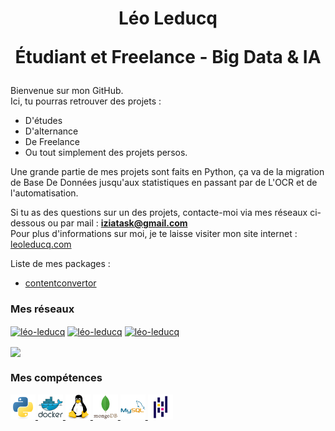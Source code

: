 <h1 align="center">Léo Leducq
  
Étudiant et Freelance - Big Data & IA</h1>

Bienvenue sur mon GitHub.  
Ici, tu pourras retrouver des projets :
- D'études
- D'alternance
- De Freelance 
- Ou tout simplement des projets persos.

Une grande partie de mes projets sont faits en Python,  ça va de la migration de Base De Données jusqu'aux statistiques en passant par de L'OCR et de l'automatisation. 

Si tu as des questions sur un des projets, contacte-moi via mes réseaux ci-dessous ou par mail : **iziatask@gmail.com**  
Pour plus d'informations sur moi, je te laisse visiter mon site internet : [leoleducq.com](https://leoleducq.com)  

Liste de mes packages :  
- [contentconvertor](https://pypi.org/project/contentconvertor/)

<h3 align="left">Mes réseaux</h3>
<p align="left">
<a href="https://linkedin.com/in/leoleducq" target="blank"><img align="center" src="https://raw.githubusercontent.com/rahuldkjain/github-profile-readme-generator/master/src/images/icons/Social/linked-in-alt.svg" alt="léo-leducq" height="30" width="40" /></a>
<a href="https://twitter.com/iziatask" target="blank"><img align="center" src="https://raw.githubusercontent.com/rahuldkjain/github-profile-readme-generator/master/src/images/icons/Social/twitter-alt.svg" alt="léo-leducq" height="30" width="40" /></a>
<a href="https://www.kaggle.com/leoleducq" target="blank"><img align="center" src="https://cdn4.iconfinder.com/data/icons/logos-and-brands/512/189_Kaggle_logo_logos-512.png" alt="léo-leducq" height="30" width="40" /></a>
</p>

<img align="center" src="https://www.codewars.com/users/iziatask/badges/micro" />

<h3 align="left">Mes compétences</h3>
<p align="left"> <a href="https://www.python.org" target="_blank" rel="noreferrer"> <img src="https://raw.githubusercontent.com/devicons/devicon/master/icons/python/python-original.svg" alt="python" width="40" height="40"/> </a> <a href="https://www.docker.com/" target="_blank" rel="noreferrer"> <img src="https://raw.githubusercontent.com/devicons/devicon/master/icons/docker/docker-original-wordmark.svg" alt="docker" width="40" height="40"/> </a> <a href="https://www.linux.org/" target="_blank" rel="noreferrer"> <img src="https://raw.githubusercontent.com/devicons/devicon/master/icons/linux/linux-original.svg" alt="linux" width="40" height="40"/> </a> <a href="https://www.mongodb.com/" target="_blank" rel="noreferrer"> <img src="https://raw.githubusercontent.com/devicons/devicon/master/icons/mongodb/mongodb-original-wordmark.svg" alt="mongodb" width="40" height="40"/> </a> <a href="https://www.mysql.com/" target="_blank" rel="noreferrer"> <img src="https://raw.githubusercontent.com/devicons/devicon/master/icons/mysql/mysql-original-wordmark.svg" alt="mysql" width="40" height="40"/> </a> <a href="https://pandas.pydata.org/" target="_blank" rel="noreferrer"> <img src="https://raw.githubusercontent.com/devicons/devicon/2ae2a900d2f041da66e950e4d48052658d850630/icons/pandas/pandas-original.svg" alt="pandas" width="40" height="40"/> </a> </p>
